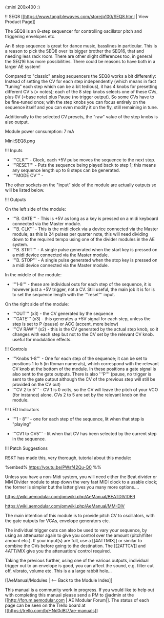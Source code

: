 (:mini 200x400 :)

!! SEQ8
[[https://www.tangiblewaves.com/store/p100/SEQ8.html | View Product Page]]

The SEQ8 is an 8-step sequencer for controlling oscillator pitch and triggering envelopes etc.

An 8 step sequence is great for dance music,  basslines in particular. This is a reason to pick the SEQ8 over its bigger brother the SEQ16, that and needing less rack room. There are other slight differences too, in general the SEQ16 has more possibilities. There could be reasons to have both in a larger AE system!

Compared to "classic" analog sequencers the SEQ8 works a bit differently: Instead of setting the CV for each step independently (which means in fact "tuning" each step which can be a bit tedious), it has 4 knobs for presetting different CV's (= notes); each of the 8 step knobs selects one of these CVs, plus 0V (=base note) plus Pause (no trigger output). So some CVs have to be fine-tuned once; with the step knobs you can focus entirely on the sequence itself and you can even modify it on the fly, still remaining in tune.

Additionally to the selected CV presets, the "raw" value of the step knobs is also output.

Module power consumption: 7 mA

Mini:SEQ8.png

!!! Inputs

* '''CLK''' - Clock, each +5V pulse moves the sequence to the next step.
* '''RESET''' - Puts the sequence being played back to step 1; this means any sequence length up to 8 steps can be generated.
* '''MODE CV''' -

The other sockets on the "input" side of the module are actually outputs so will be listed below.

!!! Outputs

On the left side of the module:

* '''B. GATE''' - This is +5V as long as a key is pressed on a midi keyboard connected via the Master module.
* '''B. CLK''' - This is the midi clock via a device connected via the Master module; as this is 24 pulses per quarter note, this will need dividing down to the required tempo using one of the divider modules in the AE system. 
* '''B. STRT''' - A single pulse generated when the start key is pressed on a midi device connected via the Master module.
* '''B. STOP''' - A single pulse generated when the stop key is pressed on a midi device connected via the Master module.

In the middle of the module:

* '''1-8''' - these are individual outs for each step of the sequence, it is however just a +5V trigger, not a CV. Still useful, the main job  it is for is to set the sequence length with the '''reset''' input.

On the right side of the module:

* '''OUT''' (x3) - the CV generated by the sequence
* '''GATE''' (x3) - this generates a  +5V signal for each step, unless  the step is set to P (pause) or ACC (accent, more below)
* '''CV RAW''' (x2) - this is the CV generated by the actual step knob, so it changes with each step but not to the CV set by the relevant CV knob. useful for modulation effects.

!!! Controls

* '''Knobs 1-8''' - One for each step of the sequence; it can be set to positions 1 to 5 (in Roman numerals), which correspond with the relevant CV knob at the bottom of the module. In these positions a gate signal is also sent to the gate outputs. There is also '''P''' (pause, no trigger is sent to the gate output although the CV of the previous step will still be provided on the CV out)
* '''CV 2 to 5''' -  CV 1 is 0 volts, so the CV will leave the pitch of your VCO (for instance) alone. CVs 2 to 5 are set by the relevant knob on the module. 

!!! LED Indicators

* '''1 - 8''' - one for each step of the sequence, lit when that step is "playing"

* '''CV1 to CV5''' - lit when that CV has been selected by the current  step in the sequence.

!!! Patch Suggestions

RSKT has made this, very thorough, tutorial about this module:

%embed% https://youtu.be/PWsf42Qu-Q0 %%

Unless you have a non-Midi system, you will need either the Beat divider or MM Divider module to step down the very fast MIDI clock to a usable clock; the former is simpler but the latter gives you many more options....

https://wiki.aemodular.com/pmwiki.php/AeManual/BEATDIVIDER

https://wiki.aemodular.com/pmwiki.php/AeManual/MM-DIV

The main intention of  this module is to provide pitch CV to oscillators, with the gate outputs for VCAs, envelope generators etc. 


The individual trigger outs can also be used to vary your sequence, by using an attenuator again to give you control over the amount (pitch/filter amount etc.). If your input(s) are full, use a [[4ATTMIX]] or similar to combine the CVs before going to the destination. The [[2ATTCV]] and 4ATT/MIX give you the attenuation/ control required.

Taking the previous further, using one of the various outputs, individual trigger out to an envelope is good, you can affect the sound, e.g. filter cut off, vibrato, volume etc. This is a a large rabbit hole...




[[AeManual/Modules | <-- Back to the Module Index]]

This manual is a community work in progress. If you would like to help out with completing this manual please send a PM to @admin at the [[http://forum.aemodular.com | AE Modular Forum]].  The status of each page can be seen on the Trello board at [[https://trello.com/b/HNd0dBt7/ae-manuals]]